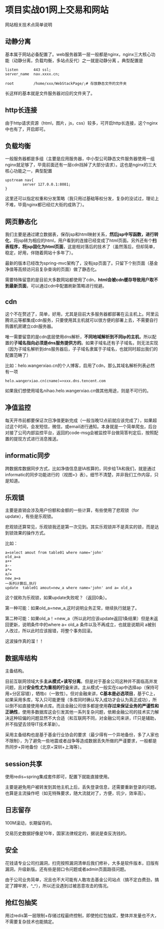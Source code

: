 # 项目实战01网上交易和网站
网站相关技术点简单说明
## 动静分离
基本属于网站必备配置了。web服务器第一层一般都是nginx，nginx三大核心功能（动静分离，负载均衡，多站点反代）之一就是动静分离 。典型配置是

```
listen       443 ssl;
server_name  nav.xxxx.cn;

root         /home/xxx/WebStackPage/;# 存放静态文件的文件夹
```
长这样的基本就是文件服务器对应的文件夹了。


## http长连接
由于http请求资源（html，图片，js，css）较多，可开启http长连接，这个nginx中也有了，开启即可。

## 负载均衡
一般服务器都是多组（主要是应用服务器，中小型公司静态文件服务器使用一组nginx就足够了，毕竟前面还有一层cdn挡掉了大部分请求）。这也是nginx的三大核心功能之一，典型配置

```
upstream nav{
        server 127.0.0.1:8081;
}
```
这里还可以指定权重和分发策略（我只用过基础等权分发，复杂的没试过，理论上不难，毕竟nginx都已经烂大街的成熟了）。


## 网页静态化
我们主要是通过建立数据表，保存jsp和html映射关系，**然后jsp中写函数，进行转化**，将jsp转为相应的html，用户看到的连接已经变成了html页面。另外还有个**扫表程序，将jsp固化为html页面**，这是相对落后的技术了（虽然落后，但却简单，稳定，好用，伴随着网站十多年了）。

最新的版本已经改为spring-mvc架构了，没有jsp页面了。只留下个别页面（基金净值等高频访问且复杂查询的页面）做了静态化。

需要特殊留意的是目前大多数网站都使用了cdn，**html会被cdn缓存导致用户取不到最新页面**，可以通过cdn中配置刷新策略进行规避。

## cdn
这个不在赘述了，简单，好用，尤其是目前大多服务器都部署在云主机上。阿里云腾讯云等都集成cdn服务，只要使用其主机就可以很方便的部署上去，不需要自行购置机房建立cdn服务器。

唯一需要留意的是cdn底层使用dns解析，**不同地域解析到不同ip的主机**，所以配置的**子域名指向必须是dns服务提供方的**。如果子域名还有子子域名，则无法实现（因为子域名解析到dns服务器后，子子域名隶属于子域名，也就同时超出我们的配置范畴了）

比如：helo.wangerxiao.cn的个人博客，启用了cdn，那么其域名解析列表必然有一项

```
helo.wangerxiao.cn(cname)=>xxx.dns.tencent.com  
```
如果我们想使用域名nihao.helo.wangerxiao.cn做其他用途，则是不可行的。


## 净值监控
每天开市前都要保证次日净值更新完成（一般当晚12点前就应该完成了），如果超过这个时间，会发短信，微信，或email进行通知。本身就是一个简单爬虫，后台对接了公司内部监控平台，返回的code-msg会被监控平台做简答判定后，按照配置的提现方式进行消息推送。


## informatic同步
跨数据库数据同步方式，比如净值信息是IA核算的，同步给TA和我们，就是通过informatic的同步功能进行的（视图=》表）。细节不清楚，并非我们工作内容，只是知道。


## 乐观锁
主要是直销会涉及用户份额和金额的一些计算，有些使用了悲观锁（for update），有些是乐观锁。

悲观锁还算常见，乐观锁我还是第一次见到。其实乐观锁并不是真实的锁，而是达到锁效果的操作方式。

比如：

```
a=select amout from table01 where name='john'  
old_a=a
a++
a--
a*=
a/=
new_a=a
一系列计算后,执行
update  table01 amout=new_a where name='john' and a= old_a  
```
这个就称为乐观锁，如果update失败呢？（返回0条）。

第一种可能：如果old_a=new_a,这时说明业务正常，继续执行就是了。

第二种可能：如果old_a！=new_a（所以此时应该update返回1条结果）但是未返回更新，说明条件中的where  a= old_a 条件以及不再成立，也就是说期间 a被别人改过，所以此时应该报错，将整个事务回滚。

这波操作真的溜！！



## 数据库结构
主备结构。

目前互联网领域大多**主从模式+读写分离**。但是对于基金公司这种并不面临高并发问题，且对**安全性尤为重视的行业**来讲。主从模式一般实在cap中选择ap（保持可用+分区容错），牺牲c（一致性）。但对金融来讲，**C基本是必选项目**，基于C上，如果采用多库，写入只可能更慢（多库同时确认写入成功才会认为真正成功），所以倒不如直接使用单点库。而且金融公司很多都是使用**存过来保证业务的严谨性和正确性**，使用多数据库这会引发其他一系列复杂问题，依赖金融公司的技术实力解决这种较偏的问题显然不大合适（和互联网不同，对金融公司来讲，IT只是辅助，并不指望去领导IT技术革新）。

采用主备结构也是基于基金行业协会的要求（最少得有一个异地备份，多了人家也不限制），为了避免一些地震或者战争等造成数据丢失所做的严谨要求，一般都是热同步+异地备份（北京+深圳+上海等）。


## session共享
使用redis+spring集成套件即可，配置下就能直接使用。

主要是避免用户被转发到其他主机上后，丢失登录信息，还需要重新登录的问题。也算是主流操作吧（如无特殊要求，随大流就对了，方便，坑少，效率高）。


## 日志留存
100M滚动，长期留存的。

交易历史数据好像是10年，国家法律规定的，据说是查反洗钱的。


## 安全
花钱请专业公司扫漏洞，扫完按照漏洞清单后我们修补，大多是软件版本，旧版有漏洞，升级新版。还有些是弱口令问题或者admin页面路径问题。

由于公司业务简单，况且也不大可能有人敢攻击基金公司站点（搞不定白费劲，搞定了蹲牢房，^_^），所以还没遇到过被恶意攻击的情况。


## 抢红包抽奖
用过redis第一层限制+存储过程最终控制，即使抢红包抽奖，整体并发量也不大，不需要复杂技术也能搞定。

